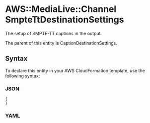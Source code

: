 # AWS::MediaLive::Channel SmpteTtDestinationSettings<a name="aws-properties-medialive-channel-smptettdestinationsettings"></a>

The setup of SMPTE\-TT captions in the output\.

The parent of this entity is CaptionDestinationSettings\.

## Syntax<a name="aws-properties-medialive-channel-smptettdestinationsettings-syntax"></a>

To declare this entity in your AWS CloudFormation template, use the following syntax:

### JSON<a name="aws-properties-medialive-channel-smptettdestinationsettings-syntax.json"></a>

```
{
}
```

### YAML<a name="aws-properties-medialive-channel-smptettdestinationsettings-syntax.yaml"></a>

```
```